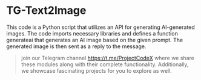 # TG-Text2Image

This code is a Python script that utilizes an API for generating AI-generated images. The code imports necessary libraries and defines a function generateai that generates an AI image based on the given prompt. The generated image is then sent as a reply to the message.

> join our Telegram channel <https://t.me/ProjectCodeX>
> where we share these modules along with their complete functionality. Additionally, we showcase fascinating projects for you to explore as well.
